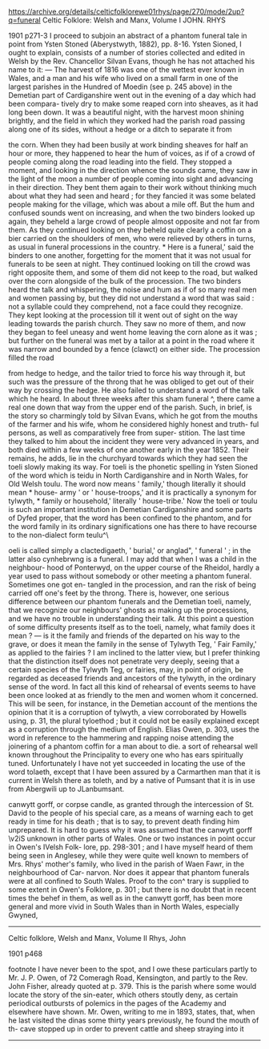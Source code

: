 https://archive.org/details/celticfolklorewe01rhys/page/270/mode/2up?q=funeral
Celtic Folklore: Welsh and Manx, Volume I
JOHN. RHYS

1901
p271-3
I proceed to subjoin an abstract of a phantom funeral tale in point from Ysten Stoned (Aberystwyth, 1882), pp. 8-16. Ysten Sioned, I ought to explain, consists of a number of stories collected and edited in Welsh by the Rev. Chancellor Silvan Evans, though he has not attached his name to it: — The harvest of 1816 was one of the wettest ever known in Wales, and a man and his wife who lived on a small farm in one of the largest parishes in the Hundred of Moedin (see p. 245 above) in the Demetian part of Cardiganshire went out in the evening of a day which had been compara- tively dry to make some reaped corn into sheaves, as it had long been down. It was a beautiful night, with the harvest moon shining brightly, and the field in which they worked had the parish road passing along one of its sides, without a hedge or a ditch to separate it from

the corn. When they had been busily at work binding sheaves for half an hour or more, they happened to hear the hum of voices, as if of a crowd of people coming along the road leading into the field. They stopped a moment, and looking in the direction whence the sounds came, they saw in the light of the moon a number of people coming into sight and advancing in their direction. They bent them again to their work without thinking much about what they had seen and heard ; for they fancied it was some belated people making for the village, which was about a mile off. But the hum and confused sounds went on increasing, and when the two binders looked up again, they beheld a large crowd of people almost opposite and not far from them. As they continued looking on they beheld quite clearly a coffin on a bier carried on the shoulders of men, who were relieved by others in turns, as usual in funeral processions in the country. * Here is a funeral,' said the binders to one another, forgetting for the moment that it was not usual for funerals to be seen at night. They continued looking on till the crowd was right opposite them, and some of them did not keep to the road, but walked over the corn alongside of the bulk of the procession. The two binders heard the talk and whispering, the noise and hum as if of so many real men and women passing by, but they did not understand a word that was said : not a syllable could they comprehend, not a face could they recognize. They kept looking at the procession till it went out of sight on the way leading towards the parish church. They saw no more of them, and now they began to feel uneasy and went home leaving the corn alone as it was ; but further on the funeral was met by a tailor at a point in the road where it was narrow and bounded by a fence (clawct) on either side. The procession filled the road

from hedge to hedge, and the tailor tried to force his way through it, but such was the pressure of the throng that he was obliged to get out of their way by crossing the hedge. He also failed to understand a word of the talk which he heard. In about three weeks after this sham funeral ^, there came a real one down that way from the upper end of the parish.
Such, in brief, is the story so charmingly told by Silvan Evans, which he got from the mouths of the farmer and his wife, whom he considered highly honest and truth- ful persons, as well as comparatively free from super- stition. The last time they talked to him about the incident they were very advanced in years, and both died within a few weeks of one another early in the year 1852. Their remains, he adds, lie in the churchyard towards which they had seen the toeli slowly making its way. For toeli is the phonetic spelling in Ysten Sioned of the word which is teidu in North Cardiganshire and in North Wales, for Old Welsh toulu. The word now means ' family,' though literally it should mean * house- army ' or ' house-troops,' and it is practically a synonym for tylwyth, * family or household,' literally ' house-tribe.' Now the toeli or toulu is such an important institution in Demetian Cardiganshire and some parts of Dyfed proper, that the word has been confined to the phantom, and for the word family in its ordinary significations one has there to have recourse to the non-dialect form teulu^\

oeli is called simply a clactedigaeth, ' burial,' or anglad", ' funeral ' ; in the latter also cynhebrwng is a funeral. I may add that when I was a child in the neighbour- hood of Ponterwyd, on the upper course of the Rheidol, hardly a year used to pass without somebody or other meeting a phantom funeral. Sometimes one got en- tangled in the procession, and ran the risk of being carried off one's feet by the throng. There is, however, one serious difference between our phantom funerals and the Demetian toeli, namely, that we recognize our neighbours' ghosts as making up the processions, and we have no trouble in understanding their talk. At this point a question of some difficulty presents itself as to the toeli, namely, what family does it mean ? — is it the family and friends of the departed on his way to the grave, or does it mean the family in the sense of Tylwyth Teg, ' Fair Family,' as applied to the fairies ? I am inclined to the latter view, but I prefer thinking that the distinction itself does not penetrate very deeply, seeing that a certain species of the Tylwyth Teg, or fairies, may, in point of origin, be regarded as deceased friends and ancestors of the tylwyth, in the ordinary sense of the word. In fact all this kind of rehearsal of events seems to have been once looked at as friendly to the men and women whom it concerned. This will be seen, for instance, in the Demetian account of the
mentions the opinion that it is a corruption of tylwyth, a view corroborated by Howells using, p. 31, the plural tyloethod ; but it could not be easily explained except as a corruption through the medium of English. Elias Owen, p. 303, uses the word in reference to the hammering and rapping noise attending the joinering of a phantom coffin for a man about to die. a sort of rehearsal well known throughout the Principality to every one who has ears spiritually tuned. Unfortunately I have not yet succeeded in locating the use of the word tolaeth, except that I have been assured by a Carmarthen man that it is current in Welsh there as toleth, and by a native of Pumsant that it is in use from Abergwili up to JLanbumsant.

canwytt gorff, or corpse candle, as granted through the intercession of St. David to the people of his special care, as a means of warning each to get ready in time for his death ; that is to say, to prevent death finding him unprepared. It is hard to guess why it was assumed that the canwytt gorff \v2iS unknown in other parts of Wales. One or two instances in point occur in Owen's IVelsh Folk- lore, pp. 298-301 ; and I have myself heard of them being seen in Anglesey, while they were quite well known to members of Mrs. Rhys' mother's family, who lived in the parish of Waen Fawr, in the neighbourhood of Car- narvon. Nor does it appear that phantom funerals were at all confined to South Wales. Proof to the con^ trary is supplied to some extent in Owen's Folklore, p. 301 ; but there is no doubt that in recent times the behef in them, as well as in the canwytt gorff, has been more general and more vivid in South Wales than in North Wales, especially Gwyned,

---

Celtic folklore, Welsh and Manx, Volume II
Rhys, John

1901
p468

footnote
I have never been to the spot, and I owe these particulars partly to Mr. J. P. Owen, of 72 Comeragh Road, Kensington, and partly to the Rev. John Fisher, already quoted at p. 379. This is the parish where some would locate the story of the sin-eater, which others stoutly deny, as certain periodical outbursts of polemics in the pages of the Academy and elsewhere have shown. Mr. Owen, writing to me in 1893, states, that, when he last visited the dinas some thirty years previously, he found the mouth of th- cave stopped up in order to prevent cattle and sheep straying into it

---

